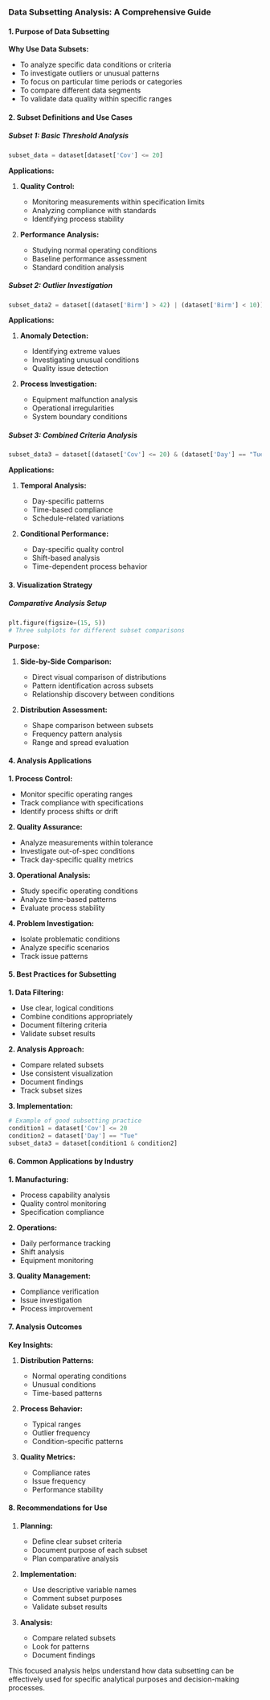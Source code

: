 ### Data Subsetting Analysis: A Comprehensive Guide

#### 1. Purpose of Data Subsetting

**Why Use Data Subsets:**
- To analyze specific data conditions or criteria
- To investigate outliers or unusual patterns
- To focus on particular time periods or categories
- To compare different data segments
- To validate data quality within specific ranges

#### 2. Subset Definitions and Use Cases

##### Subset 1: Basic Threshold Analysis
```python
subset_data = dataset[dataset['Cov'] <= 20]
```
**Applications:**
1. **Quality Control:**
   - Monitoring measurements within specification limits
   - Analyzing compliance with standards
   - Identifying process stability

2. **Performance Analysis:**
   - Studying normal operating conditions
   - Baseline performance assessment
   - Standard condition analysis

##### Subset 2: Outlier Investigation
```python
subset_data2 = dataset[(dataset['Birm'] > 42) | (dataset['Birm'] < 10)]
```
**Applications:**
1. **Anomaly Detection:**
   - Identifying extreme values
   - Investigating unusual conditions
   - Quality issue detection

2. **Process Investigation:**
   - Equipment malfunction analysis
   - Operational irregularities
   - System boundary conditions

##### Subset 3: Combined Criteria Analysis
```python
subset_data3 = dataset[(dataset['Cov'] <= 20) & (dataset['Day'] == "Tue")]
```
**Applications:**
1. **Temporal Analysis:**
   - Day-specific patterns
   - Time-based compliance
   - Schedule-related variations

2. **Conditional Performance:**
   - Day-specific quality control
   - Shift-based analysis
   - Time-dependent process behavior

#### 3. Visualization Strategy

##### Comparative Analysis Setup
```python
plt.figure(figsize=(15, 5))
# Three subplots for different subset comparisons
```
**Purpose:**
1. **Side-by-Side Comparison:**
   - Direct visual comparison of distributions
   - Pattern identification across subsets
   - Relationship discovery between conditions

2. **Distribution Assessment:**
   - Shape comparison between subsets
   - Frequency pattern analysis
   - Range and spread evaluation

#### 4. Analysis Applications

**1. Process Control:**
- Monitor specific operating ranges
- Track compliance with specifications
- Identify process shifts or drift

**2. Quality Assurance:**
- Analyze measurements within tolerance
- Investigate out-of-spec conditions
- Track day-specific quality metrics

**3. Operational Analysis:**
- Study specific operating conditions
- Analyze time-based patterns
- Evaluate process stability

**4. Problem Investigation:**
- Isolate problematic conditions
- Analyze specific scenarios
- Track issue patterns

#### 5. Best Practices for Subsetting

**1. Data Filtering:**
- Use clear, logical conditions
- Combine conditions appropriately
- Document filtering criteria
- Validate subset results

**2. Analysis Approach:**
- Compare related subsets
- Use consistent visualization
- Document findings
- Track subset sizes

**3. Implementation:**
```python
# Example of good subsetting practice
condition1 = dataset['Cov'] <= 20
condition2 = dataset['Day'] == "Tue"
subset_data3 = dataset[condition1 & condition2]
```

#### 6. Common Applications by Industry

**1. Manufacturing:**
- Process capability analysis
- Quality control monitoring
- Specification compliance

**2. Operations:**
- Daily performance tracking
- Shift analysis
- Equipment monitoring

**3. Quality Management:**
- Compliance verification
- Issue investigation
- Process improvement

#### 7. Analysis Outcomes

**Key Insights:**
1. **Distribution Patterns:**
   - Normal operating conditions
   - Unusual conditions
   - Time-based patterns

2. **Process Behavior:**
   - Typical ranges
   - Outlier frequency
   - Condition-specific patterns

3. **Quality Metrics:**
   - Compliance rates
   - Issue frequency
   - Performance stability

#### 8. Recommendations for Use

1. **Planning:**
   - Define clear subset criteria
   - Document purpose of each subset
   - Plan comparative analysis

2. **Implementation:**
   - Use descriptive variable names
   - Comment subset purposes
   - Validate subset results

3. **Analysis:**
   - Compare related subsets
   - Look for patterns
   - Document findings

This focused analysis helps understand how data subsetting can be effectively used for specific analytical purposes and decision-making processes.